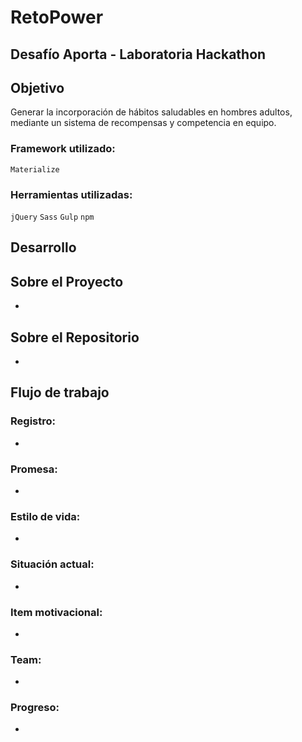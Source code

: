 # RetoPower
## Desafío Aporta - Laboratoria Hackathon

## Objetivo
Generar la incorporación de hábitos saludables en hombres adultos, mediante un sistema de recompensas y competencia en equipo.

### Framework utilizado:
`Materialize`

### Herramientas utilizadas:
`jQuery`
`Sass`
`Gulp`
`npm`

## Desarrollo
## Sobre el Proyecto
- 


## Sobre el Repositorio
- 

## Flujo de trabajo

  ### Registro:
  - 

  ### Promesa:
  - 

  ### Estilo de vida:
  - 

  ### Situación actual:
  - 

  ### Item motivacional:
  - 
  
  ### Team:
  - 
  
  ### Progreso:
  - 

